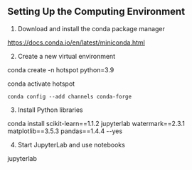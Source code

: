 ## Setting Up the Computing Environment



1. Download and install the conda package manager

https://docs.conda.io/en/latest/miniconda.html



2. Create a new virtual environment



conda create -n hotspot python=3.9

conda activate hotspot

```
conda config --add channels conda-forge
```



3. Install Python libraries



conda install scikit-learn==1.1.2 jupyterlab watermark==2.3.1 matplotlib==3.5.3 pandas==1.4.4 --yes



4. Start JupyterLab and use notebooks



jupyterlab